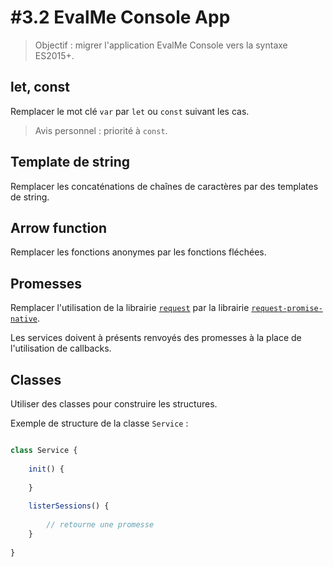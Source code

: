 # #3.2 EvalMe Console App

> Objectif : migrer l'application EvalMe Console vers la syntaxe ES2015+.

## let, const

Remplacer le mot clé `var` par `let` ou `const` suivant les cas.

> Avis personnel : priorité à `const`.

## Template de string

Remplacer les concaténations de chaînes de caractères par des templates de string.

## Arrow function

Remplacer les fonctions anonymes par les fonctions fléchées.

## Promesses

Remplacer l'utilisation de la librairie [`request`](https://github.com/request/request) par la librairie [`request-promise-native`](https://github.com/request/request-promise-native).

Les services doivent à présents renvoyés des promesses à la place de l'utilisation de callbacks.

## Classes

Utiliser des classes pour construire les structures.

Exemple de structure de la classe `Service` :

```js

class Service {
    
    init() {
        
    }
    
    listerSessions() {
        
        // retourne une promesse
    }
    
}
```

